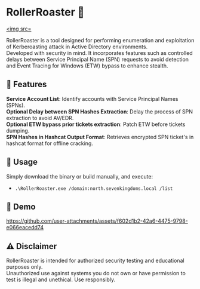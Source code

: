 # RollerRoaster 🎢

[<img src=](https://camo.githubusercontent.com/bdddb867fc7eae72bcd4bc5ed892b1ecfe73ada505b188879e073a11aea35f7d/68747470733a2f2f696d672e736869656c64732e696f2f6769746875622f6c6963656e73652f6c79346b2f43657274697079)

RollerRoaster is a tool designed for performing enumeration and exploitation of Kerberoasting attack in Active Directory environments.</br>
Developed with security in mind. It incorporates features such as controlled delays between Service Principal Name (SPN) requests to avoid detection and Event Tracing for Windows (ETW) bypass to enhance stealth.

## 🔧 Features

**Service Account List**: Identify accounts with Service Principal Names (SPNs).</br>
**Optional Delay between SPN Hashes Extraction**: Delay the process of SPN extraction to avoid AV/EDR.</br>
**Optional ETW bypass prior tickets extraction**: Patch ETW before tickets dumping.</br>
**SPN Hashes in Hashcat Output Format**: Retrieves encrypted SPN ticket's in hashcat format for offline cracking.

## 📘 Usage

Simply download the binary or build manually, and execute:

- `.\RollerRoaster.exe /domain:north.sevenkingdoms.local /list`

## 🎥 Demo

https://github.com/user-attachments/assets/f602d1b2-42a6-4475-9798-e066eacedd74

## ⚠️ Disclaimer

RollerRoaster is intended for authorized security testing and educational purposes only.</br>
Unauthorized use against systems you do not own or have permission to test is illegal and unethical. Use responsibly.
